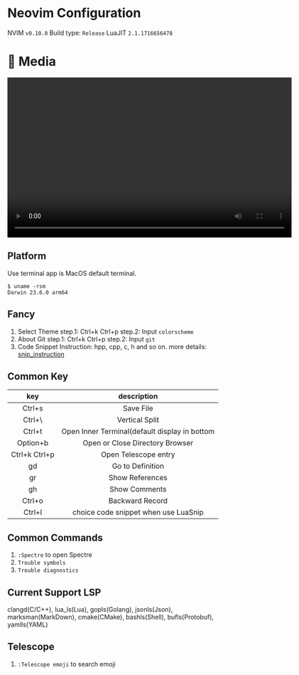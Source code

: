 # Neovim Configuration
NVIM `v0.10.0`
Build type: `Release`
LuaJIT `2.1.1716656478`

# 💈 Media
<video width="640" height="360" controls>
  <source src="./assets/display.mp4" type="video/mp4">
  Your browser does not support the video tag.
</video>

## Platform
Use terminal app is MacOS default terminal.
```shell
$ uname -rsm
Darwin 23.6.0 arm64
```

## Fancy
1. Select Theme
step.1: Ctrl+k Ctrl+p
step.2: Input `colorscheme`
2. About Git
step.1: Ctrl+k Ctrl+p
step.2: Input `git`
3. Code Snippet
Instruction: hpp, cpp, c, h and so on.
more details: [snip_instruction](config/nvim-luasnip.lua)

## Common Key
| key | description |
|:---:|:-----------:|
|Ctrl+s|Save File|
|Ctrl+\ |Vertical Split|
|Ctrl+t|Open Inner Terminal(default display in bottom|
|Option+b|Open or Close Directory Browser|
|Ctrl+k Ctrl+p|Open Telescope entry|
|gd|Go to Definition|
|gr|Show References|
|gh|Show Comments|
|Ctrl+o|Backward Record|
|Ctrl+l|choice code snippet when use LuaSnip|

## Common Commands
1. `:Spectre` to open Spectre
2. `Trouble symbols`
3. `Trouble diagnostics`

## Current Support LSP
clangd(C/C++), lua_ls(Lua), gopls(Golang), jsonls(Json), marksman(MarkDown),
cmake(CMake), bashls(Shell), bufls(Protobuf), yamlls(YAML)

## Telescope
1. `:Telescope emoji` to search emoji
